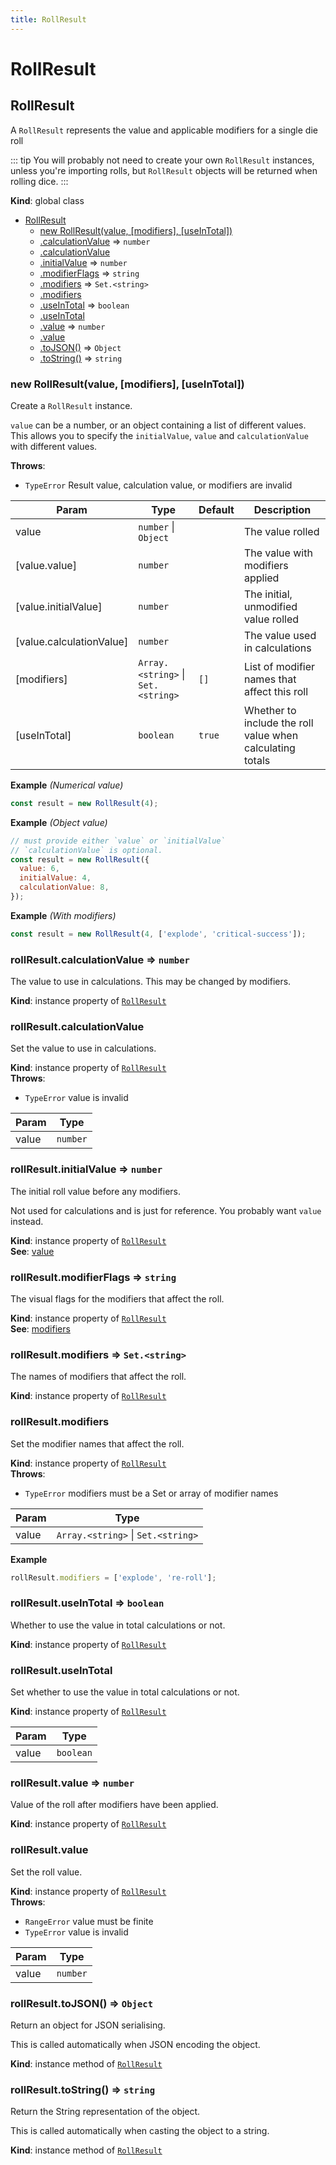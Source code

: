 ```yaml
---
title: RollResult
---
```


# RollResult

<a name="RollResult"></a>

## RollResult
A `RollResult` represents the value and applicable modifiers for a single die roll

::: tip
You will probably not need to create your own `RollResult` instances, unless you're importing
rolls, but `RollResult` objects will be returned when rolling dice.
:::

**Kind**: global class  

* [RollResult](#RollResult)
    * [new RollResult(value, [modifiers], [useInTotal])](#new_RollResult_new)
    * [.calculationValue](#RollResult+calculationValue) ⇒ <code>number</code>
    * [.calculationValue](#RollResult+calculationValue)
    * [.initialValue](#RollResult+initialValue) ⇒ <code>number</code>
    * [.modifierFlags](#RollResult+modifierFlags) ⇒ <code>string</code>
    * [.modifiers](#RollResult+modifiers) ⇒ <code>Set.&lt;string&gt;</code>
    * [.modifiers](#RollResult+modifiers)
    * [.useInTotal](#RollResult+useInTotal) ⇒ <code>boolean</code>
    * [.useInTotal](#RollResult+useInTotal)
    * [.value](#RollResult+value) ⇒ <code>number</code>
    * [.value](#RollResult+value)
    * [.toJSON()](#RollResult+toJSON) ⇒ <code>Object</code>
    * [.toString()](#RollResult+toString) ⇒ <code>string</code>

<a name="new_RollResult_new"></a>

### new RollResult(value, [modifiers], [useInTotal])
Create a `RollResult` instance.

`value` can be a number, or an object containing a list of different values.
This allows you to specify the `initialValue`, `value` and `calculationValue` with different
values.

**Throws**:

- <code>TypeError</code> Result value, calculation value, or modifiers are invalid


| Param | Type | Default | Description |
| --- | --- | --- | --- |
| value | <code>number</code> \| <code>Object</code> |  | The value rolled |
| [value.value] | <code>number</code> |  | The value with modifiers applied |
| [value.initialValue] | <code>number</code> |  | The initial, unmodified value rolled |
| [value.calculationValue] | <code>number</code> |  | The value used in calculations |
| [modifiers] | <code>Array.&lt;string&gt;</code> \| <code>Set.&lt;string&gt;</code> | <code>[]</code> | List of modifier names that affect this roll |
| [useInTotal] | <code>boolean</code> | <code>true</code> | Whether to include the roll value when calculating totals |

**Example** *(Numerical value)*  
```js
const result = new RollResult(4);
```
**Example** *(Object value)*  
```js
// must provide either `value` or `initialValue`
// `calculationValue` is optional.
const result = new RollResult({
  value: 6,
  initialValue: 4,
  calculationValue: 8,
});
```
**Example** *(With modifiers)*  
```js
const result = new RollResult(4, ['explode', 'critical-success']);
```
<a name="RollResult+calculationValue"></a>

### rollResult.calculationValue ⇒ <code>number</code>
The value to use in calculations.
This may be changed by modifiers.

**Kind**: instance property of [<code>RollResult</code>](#RollResult)  
<a name="RollResult+calculationValue"></a>

### rollResult.calculationValue
Set the value to use in calculations.

**Kind**: instance property of [<code>RollResult</code>](#RollResult)  
**Throws**:

- <code>TypeError</code> value is invalid


| Param | Type |
| --- | --- |
| value | <code>number</code> | 

<a name="RollResult+initialValue"></a>

### rollResult.initialValue ⇒ <code>number</code>
The initial roll value before any modifiers.

Not used for calculations and is just for reference.
You probably want `value` instead.

**Kind**: instance property of [<code>RollResult</code>](#RollResult)  
**See**: [value](#RollResult+value)  
<a name="RollResult+modifierFlags"></a>

### rollResult.modifierFlags ⇒ <code>string</code>
The visual flags for the modifiers that affect the roll.

**Kind**: instance property of [<code>RollResult</code>](#RollResult)  
**See**: [modifiers](#RollResult+modifiers)  
<a name="RollResult+modifiers"></a>

### rollResult.modifiers ⇒ <code>Set.&lt;string&gt;</code>
The names of modifiers that affect the roll.

**Kind**: instance property of [<code>RollResult</code>](#RollResult)  
<a name="RollResult+modifiers"></a>

### rollResult.modifiers
Set the modifier names that affect the roll.

**Kind**: instance property of [<code>RollResult</code>](#RollResult)  
**Throws**:

- <code>TypeError</code> modifiers must be a Set or array of modifier names


| Param | Type |
| --- | --- |
| value | <code>Array.&lt;string&gt;</code> \| <code>Set.&lt;string&gt;</code> | 

**Example**  
```js
rollResult.modifiers = ['explode', 're-roll'];
```
<a name="RollResult+useInTotal"></a>

### rollResult.useInTotal ⇒ <code>boolean</code>
Whether to use the value in total calculations or not.

**Kind**: instance property of [<code>RollResult</code>](#RollResult)  
<a name="RollResult+useInTotal"></a>

### rollResult.useInTotal
Set whether to use the value in total calculations or not.

**Kind**: instance property of [<code>RollResult</code>](#RollResult)  

| Param | Type |
| --- | --- |
| value | <code>boolean</code> | 

<a name="RollResult+value"></a>

### rollResult.value ⇒ <code>number</code>
Value of the roll after modifiers have been applied.

**Kind**: instance property of [<code>RollResult</code>](#RollResult)  
<a name="RollResult+value"></a>

### rollResult.value
Set the roll value.

**Kind**: instance property of [<code>RollResult</code>](#RollResult)  
**Throws**:

- <code>RangeError</code> value must be finite
- <code>TypeError</code> value is invalid


| Param | Type |
| --- | --- |
| value | <code>number</code> | 

<a name="RollResult+toJSON"></a>

### rollResult.toJSON() ⇒ <code>Object</code>
Return an object for JSON serialising.

This is called automatically when JSON encoding the object.

**Kind**: instance method of [<code>RollResult</code>](#RollResult)  
<a name="RollResult+toString"></a>

### rollResult.toString() ⇒ <code>string</code>
Return the String representation of the object.

This is called automatically when casting the object to a string.

**Kind**: instance method of [<code>RollResult</code>](#RollResult)  
